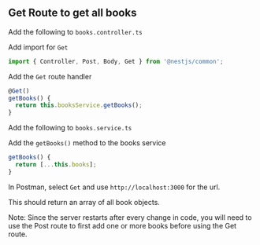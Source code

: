 ## Get Route to get all books

Add the following to `books.controller.ts`

Add import for `Get`

```ts
import { Controller, Post, Body, Get } from '@nestjs/common';
```

Add the `Get` route handler

```ts
@Get()
getBooks() {
  return this.booksService.getBooks();
}
```

Add the following to `books.service.ts`

Add the `getBooks()` method to the books service

```ts
getBooks() {
  return [...this.books];
}
```

In Postman, select `Get` and use `http://localhost:3000` for the url.

This should return an array of all book objects.

Note: Since the server restarts after every change in code, you will need to use the Post route to first add one or more books before using the Get route.
